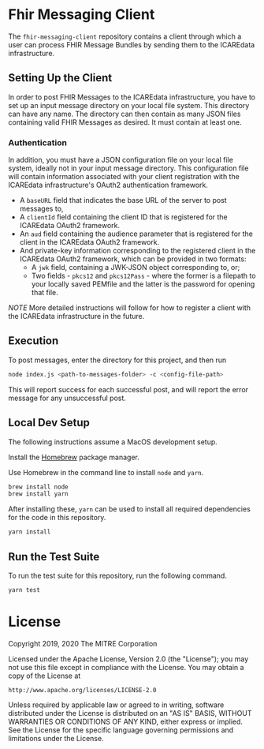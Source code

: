 # Fhir Messaging Client

The `fhir-messaging-client` repository contains a client through which a user can process FHIR Message Bundles by sending them to the ICAREdata infrastructure.

## Setting Up the Client

In order to post FHIR Messages to the ICAREdata infrastructure, you have to set up an input message directory on your local file system. This directory can have any name. The directory can then contain as many JSON files containing valid FHIR Messages as desired. It must contain at least one.

### Authentication

In addition, you must have a JSON configuration file on your local file system, ideally not in your input message directory. This configuration file will contain information associated with your client registration with the ICAREdata infrastructure's OAuth2 authentication framework.

* A `baseURL` field that indicates the base URL of the server to post messages to,
* A `clientId` field containing the client ID that is registered for the ICAREdata OAuth2 framework.
* An `aud` field containing the audience parameter that is registered for the client in the ICAREdata OAuth2 framework.
* And private-key information corresponding to the registered client in the ICAREdata OAuth2 framework, which can be provided in two formats:
  * A `jwk` field, containing a JWK-JSON object corresponding to, or;
  * Two fields - `pkcs12` and `pkcs12Pass` - where the former is a filepath to your locally saved PEMfile and the latter is the password for opening that file.

*NOTE* More detailed instructions will follow for how to register a client with the ICAREdata infrastructure in the future.

## Execution

To post messages, enter the directory for this project, and then run

```bash
node index.js <path-to-messages-folder> -c <config-file-path>
```

This will report success for each successful post, and will report the error message for any unsuccessful post.

## Local Dev Setup

The following instructions assume a MacOS development setup.

Install the [Homebrew](https://brew.sh/) package manager.

Use Homebrew in the command line to install `node` and `yarn`.

```bash
brew install node
brew install yarn
```

After installing these, `yarn` can be used to install all required dependencies for the code in this repository.

```bash
yarn install
```

## Run the Test Suite

To run the test suite for this repository, run the following command.

```bash
yarn test
```

# License

Copyright 2019, 2020 The MITRE Corporation

Licensed under the Apache License, Version 2.0 (the "License");
you may not use this file except in compliance with the License.
You may obtain a copy of the License at

    http://www.apache.org/licenses/LICENSE-2.0

Unless required by applicable law or agreed to in writing, software
distributed under the License is distributed on an "AS IS" BASIS,
WITHOUT WARRANTIES OR CONDITIONS OF ANY KIND, either express or implied.
See the License for the specific language governing permissions and
limitations under the License.
